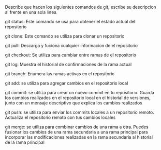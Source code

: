 Describe que hacen los siguientes comandos de git, escribe su descripcion al frente en una sola linea.

git status: Este comando se usa para obtener el estado actual del repositorio

git clone: Este comando se utiliza para clonar un repositorio

git pull: Descarga y fuciona cualquier informacion de el repositorio

git checkout: Se utiliza para cambiar entre ramas de el repositorio

git log: Muestra el historial de confirmaciones de la rama actual

git branch: Enumera las ramas activas en el repositorio

git add: se utiliza para agregar cambios en el repositorio local

git commit: se utiliza para crear un nuevo commit en tu repositorio. Guarda los cambios realizados en el repositorio local en el historial de versiones, junto con un mensaje descriptivo que explica los cambios realizados

git push: se utiliza para enviar los commits locales a un repositorio remoto. Actualiza el repositorio remoto con tus cambios locales

git merge: se utiliza para combinar cambios de una rama a otra. Puedes fusionar los cambios de una rama secundaria a una rama principal para incorporar las modificaciones realizadas en la rama secundaria al historial de la rama principal
